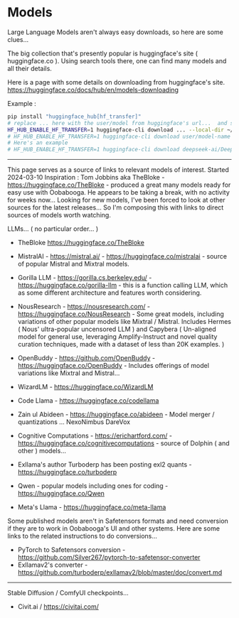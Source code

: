 # Models 

Large Language Models aren't always easy downloads, so here are some clues...

The big collection that's presently popular is huggingface's site ( huggingface.co ). 
Using search tools there, one can find many models and all their details. 

Here is a page with some details on downloading from huggingface's site. 
https://huggingface.co/docs/hub/en/models-downloading

Example : 
```bash
pip install "huggingface_hub[hf_transfer]"
# replace ... here with the user/model from huggingface's url...  and specify target
HF_HUB_ENABLE_HF_TRANSFER=1 huggingface-cli download ... --local-dir ~/models/target
# HF_HUB_ENABLE_HF_TRANSFER=1 huggingface-cli download user/model-name
# Here's an example
# HF_HUB_ENABLE_HF_TRANSFER=1 huggingface-cli download deepseek-ai/DeepSeek-R1-Distill-Qwen-1.5B --local-dir ~/models/deepseekai_DeepSeek-R1-Distill-Qwen-1.5B

```

-----

This page serves as a source of links to relevant models of interest.   Started 2024-03-10
Inspiration : Tom Jobbins aka TheBloke - https://huggingface.co/TheBloke - produced a great many models ready for easy use with Oobabooga.  He appears to be taking a break, with no activity for weeks now...  Looking for new models, I've been forced to look at other sources for the latest releases... So I'm composing this with links to direct sources of models worth watching. 

LLMs... ( no particular order... ) 
- TheBloke https://huggingface.co/TheBloke
- MistralAI - https://mistral.ai/ - https://huggingface.co/mistralai - source of popular Mistral and Mixtral models. 
- Gorilla LLM - https://gorilla.cs.berkeley.edu/ - https://huggingface.co/gorilla-llm - this is a function calling LLM, which as some different architecture and features worth considering.
- NousResearch - https://nousresearch.com/ - https://huggingface.co/NousResearch - Some great models, including variations of other popular models like Mixtral / Mistral.  Includes Hermes ( Nous' ultra-popular uncensored LLM ) and Capybera ( Un-aligned model for general use, leveraging Amplify-Instruct and novel quality curation techniques, made with a dataset of less than 20K examples. )  
- OpenBuddy - https://github.com/OpenBuddy - https://huggingface.co/OpenBuddy - Includes offerings of model variations like Mixtral and Mistral...
- WizardLM - https://huggingface.co/WizardLM
- Code Llama - https://huggingface.co/codellama
- Zain ul Abideen - https://huggingface.co/abideen - Model merger / quantizations ... NexoNimbus  DareVox 
- Cognitive Computations - https://erichartford.com/ - https://huggingface.co/cognitivecomputations - source of Dolphin ( and other ) models...
- Exllama's author Turboderp has been posting exl2 quants - https://huggingface.co/turboderp

- Qwen - popular models including ones for coding - https://huggingface.co/Qwen
- Meta's Llama - https://huggingface.co/meta-llama

Some published models aren't in Safetensors formats and need conversion if they are to work in Oobabooga's UI and other systems.  Here are some links to the related instructions to do conversions...
- PyTorch to Safetensors conversion - https://github.com/Silver267/pytorch-to-safetensor-converter
- Exllamav2's converter - https://github.com/turboderp/exllamav2/blob/master/doc/convert.md

-----

Stable Diffusion / ComfyUI  checkpoints...
- Civit.ai / https://civitai.com/
  
